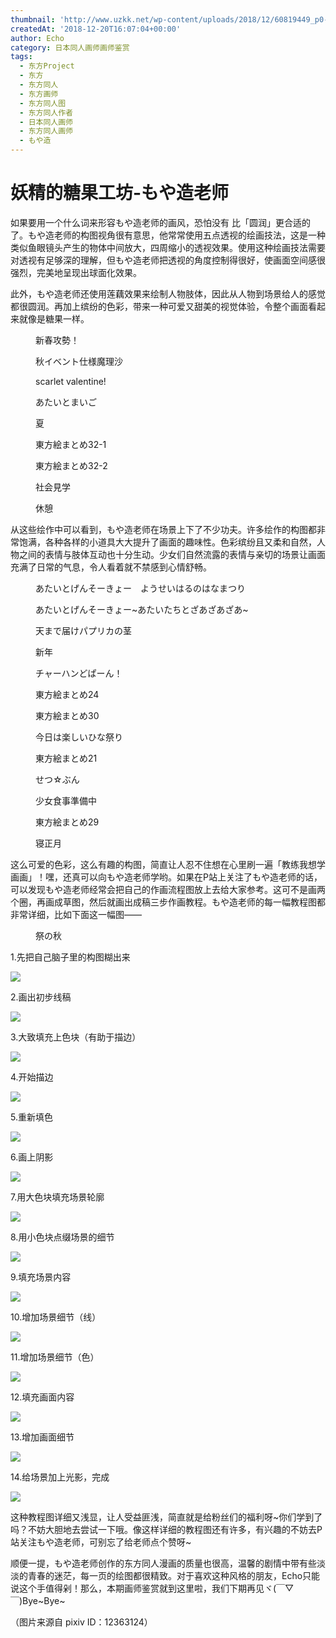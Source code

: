 ```yaml
---
thumbnail: 'http://www.uzkk.net/wp-content/uploads/2018/12/60819449_p0-825x510.png'
createdAt: '2018-12-20T16:07:04+00:00'
author: Echo
category: 日本同人画师画师鉴赏
tags:
  - 东方Project
  - 东方
  - 东方同人
  - 东方画师
  - 东方同人图
  - 东方同人作者
  - 日本同人画师
  - 东方同人画师
  - もや造
---
```


# 妖精的糖果工坊-もや造老师

如果要用一个什么词来形容もや造老师的画风，恐怕没有 比「圆润」更合适的了。もや造老师的构图视角很有意思，他常常使用五点透视的绘画技法，这是一种类似鱼眼镜头产生的物体中间放大，四周缩小的透视效果。使用这种绘画技法需要对透视有足够深的理解，但もや造老师把透视的角度控制得很好，使画面空间感很强烈，完美地呈现出球面化效果。

此外，もや造老师还使用莲藕效果来绘制人物肢体，因此从人物到场景给人的感觉都很圆润。再加上缤纷的色彩，带来一种可爱又甜美的视觉体验，令整个画面看起来就像是糖果一样。

<figure>
  <img src="http://www.uzkk.net/wp-content/uploads/2018/12/60819449_p0.png" alt=""/>
  <figcaption>新春攻勢！</figcaption>
</figure>

<figure>
  <img src="http://www.uzkk.net/wp-content/uploads/2018/12/59140783_p0.png" alt=""/>
  <figcaption>秋イベント仕様魔理沙</figcaption>
</figure>

<figure>
  <img src="http://www.uzkk.net/wp-content/uploads/2018/12/61520492_p0.png" alt=""/>
  <figcaption>scarlet valentine!</figcaption>
</figure>

<figure>
  <img src="http://www.uzkk.net/wp-content/uploads/2018/12/62733582_p0-1.png" alt=""/>
  <figcaption>あたいとまいご</figcaption>
</figure>

<figure>
  <img src="http://www.uzkk.net/wp-content/uploads/2018/12/64752273_p0.png" alt=""/>
  <figcaption>夏</figcaption>
</figure>

<figure>
  <img src="http://www.uzkk.net/wp-content/uploads/2018/12/62878416_p0.jpg" alt=""/>
  <figcaption>東方絵まとめ32-1</figcaption>
</figure>

<figure>
  <img src="http://www.uzkk.net/wp-content/uploads/2018/12/62878416_p1.jpg" alt=""/>
  <figcaption>東方絵まとめ32-2</figcaption>
</figure>

<figure>
  <img src="http://www.uzkk.net/wp-content/uploads/2018/12/59935738_p0.png" alt=""/>
  <figcaption>社会見学</figcaption>
</figure>

<figure>
  <img src="http://www.uzkk.net/wp-content/uploads/2018/12/60427610_p0.jpg" alt=""/>
  <figcaption>休憩</figcaption>
</figure>

从这些绘作中可以看到，もや造老师在场景上下了不少功夫。许多绘作的构图都非常饱满，各种各样的小道具大大提升了画面的趣味性。色彩缤纷且又柔和自然，人物之间的表情与肢体互动也十分生动。少女们自然流露的表情与亲切的场景让画面充满了日常的气息，令人看着就不禁感到心情舒畅。

<figure>
  <img src="http://www.uzkk.net/wp-content/uploads/2018/12/70018393_p0.png" alt=""/>
  <figcaption>あたいとげんそーきょー　ようせいはるのはなまつり</figcaption>
</figure>

<figure>
  <img src="http://www.uzkk.net/wp-content/uploads/2018/12/70054124_p0.jpg" alt=""/>
  <figcaption>あたいとげんそーきょー~あたいたちとざあざあざあ~</figcaption>
</figure>

<figure>
  <img src="http://www.uzkk.net/wp-content/uploads/2018/12/61644366_p0.png" alt=""/>
  <figcaption>天まで届けパプリカの茎</figcaption>
</figure>

<figure>
  <img src="http://www.uzkk.net/wp-content/uploads/2018/12/60696878_p0.png" alt=""/>
  <figcaption>新年</figcaption>
</figure>

<figure>
  <img src="http://www.uzkk.net/wp-content/uploads/2018/12/58673627_p0.jpg" alt=""/>
  <figcaption>チャーハンどぱーん！</figcaption>
</figure>

<figure>
  <img src="http://www.uzkk.net/wp-content/uploads/2018/12/59041446_p0.jpg" alt=""/>
  <figcaption>東方絵まとめ24</figcaption>
</figure>

<figure>
  <img src="http://www.uzkk.net/wp-content/uploads/2018/12/61738856_p0.jpg" alt=""/>
  <figcaption>東方絵まとめ30</figcaption>
</figure>

<figure>
  <img src="http://www.uzkk.net/wp-content/uploads/2018/12/62012800_p0.png" alt=""/>
  <figcaption>今日は楽しいひな祭り</figcaption>
</figure>

<figure>
  <img src="http://www.uzkk.net/wp-content/uploads/2018/12/57104368_p1.jpg" alt=""/>
  <figcaption>東方絵まとめ21</figcaption>
</figure>

<figure>
  <img src="http://www.uzkk.net/wp-content/uploads/2018/12/61270558_p0.png" alt=""/>
  <figcaption>せつ☆ぶん</figcaption>
</figure>

<figure>
  <img src="http://www.uzkk.net/wp-content/uploads/2018/12/61288856_p0.png" alt=""/>
  <figcaption>少女食事準備中</figcaption>
</figure>

<figure>
  <img src="http://www.uzkk.net/wp-content/uploads/2018/12/61348035_p0.jpg" alt=""/>
  <figcaption>東方絵まとめ29</figcaption>
</figure>

<figure>
  <img src="http://www.uzkk.net/wp-content/uploads/2018/12/60696814_p0.jpg" alt=""/>
  <figcaption>寝正月</figcaption>
</figure>

这么可爱的色彩，这么有趣的构图，简直让人忍不住想在心里刷一遍「教练我想学画画」！嘿，还真可以向もや造老师学哟。如果在P站上关注了もや造老师的话，可以发现もや造老师经常会把自己的作画流程图放上去给大家参考。这可不是画两个圈，再画成草图，然后就画出成稿三步作画教程。もや造老师的每一幅教程图都非常详细，比如下面这一幅图——

<figure>
  <img src="http://www.uzkk.net/wp-content/uploads/2018/12/59675705_p0.jpg" alt=""/>
  <figcaption>祭の秋</figcaption>
</figure>

1.先把自己脑子里的构图糊出来

![](http://www.uzkk.net/wp-content/uploads/2018/12/59675705_p1.jpg)

2.画出初步线稿

![](http://www.uzkk.net/wp-content/uploads/2018/12/59675705_p2.jpg)

3.大致填充上色块（有助于描边）

![](http://www.uzkk.net/wp-content/uploads/2018/12/59675705_p3.jpg)

4.开始描边

![](http://www.uzkk.net/wp-content/uploads/2018/12/59675705_p4.jpg)

5.重新填色

![](http://www.uzkk.net/wp-content/uploads/2018/12/59675705_p5.jpg)

6.画上阴影

![](http://www.uzkk.net/wp-content/uploads/2018/12/59675705_p6.jpg)

7.用大色块填充场景轮廓

![](http://www.uzkk.net/wp-content/uploads/2018/12/59675705_p7.jpg)

8.用小色块点缀场景的细节

![](http://www.uzkk.net/wp-content/uploads/2018/12/59675705_p8.jpg)

9.填充场景内容

![](http://www.uzkk.net/wp-content/uploads/2018/12/59675705_p9.jpg)

10.增加场景细节（线）

![](http://www.uzkk.net/wp-content/uploads/2018/12/59675705_p10.jpg)

11.增加场景细节（色）

![](http://www.uzkk.net/wp-content/uploads/2018/12/59675705_p11.jpg)

12.填充画面内容

![](http://www.uzkk.net/wp-content/uploads/2018/12/59675705_p12.jpg)

13.增加画面细节

![](http://www.uzkk.net/wp-content/uploads/2018/12/59675705_p13.jpg)

14.给场景加上光影，完成

![](http://www.uzkk.net/wp-content/uploads/2018/12/59675705_p14.jpg)

这种教程图详细又浅显，让人受益匪浅，简直就是给粉丝们的福利呀~你们学到了吗？不妨大胆地去尝试一下哦。像这样详细的教程图还有许多，有兴趣的不妨去P站关注もや造老师，可别忘了给老师点个赞呀~

顺便一提，もや造老师创作的东方同人漫画的质量也很高，温馨的剧情中带有些淡淡的青春的迷茫，每一页的绘图都很精致。对于喜欢这种风格的朋友，Echo只能说这个手值得剁！那么，本期画师鉴赏就到这里啦，我们下期再见ヾ(￣▽￣)Bye~Bye~

（图片来源自 pixiv ID：12363124）
